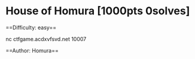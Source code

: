 # House of Homura [1000pts 0solves]

==Difficulty: easy==

nc ctfgame.acdxvfsvd.net 10007

==Author: Homura==


